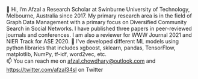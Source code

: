 👋 Hi, I’m Afzal a Research Scholar at Swinburne University of Technology, Melbourne, Australia since 2017. My primary research area is in the field of Graph Data Management with a primary focus on Diversified Community Search in Social Networks. I have published three papers in peer-reviewed journals and conferences. I am also a reviewer for WWW Journal 2021 and NIER Track for ASE 2020. 
🌱 I've developed different ML models using python libraries that includes xgboost, sklearn, pandas, TensorFlow, matplotlib, NumPy, tf-idf, word2vec, etc.  
📫 You can reach me on afzal.chowdhary@outlook.com and https://twitter.com/afzal34sl on Twitter
